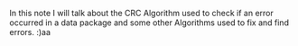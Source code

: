 In this note I will talk about the CRC Algorithm used to check if an error occurred in a data package and some other Algorithms used to fix and find errors. :)aa